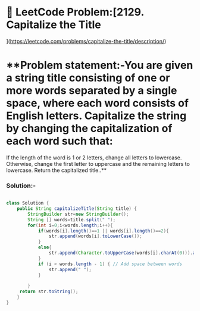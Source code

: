 

# 📌 LeetCode Problem:[2129. Capitalize the Title
](https://leetcode.com/problems/capitalize-the-title/description/)

# **Problem statement:-You are given a string title consisting of one or more words separated by a single space, where each word consists of English letters. Capitalize the string by changing the capitalization of each word such that:

If the length of the word is 1 or 2 letters, change all letters to lowercase.
Otherwise, change the first letter to uppercase and the remaining letters to lowercase.
Return the capitalized title..**


### Solution:-

``` java

class Solution {
    public String capitalizeTitle(String title) {
        StringBuilder str=new StringBuilder();
        String [] words=title.split(" ");
        for(int i=0;i<words.length;i++){
            if(words[i].length()==1 || words[i].length()==2){
                str.append(words[i].toLowerCase());
            }
            else{
                str.append(Character.toUpperCase(words[i].charAt(0))).append(words[i].substring(1).toLowerCase());
            }
            if (i < words.length - 1) { // Add space between words
                str.append(" ");
            }
            
        }
     return str.toString();
    }
}
